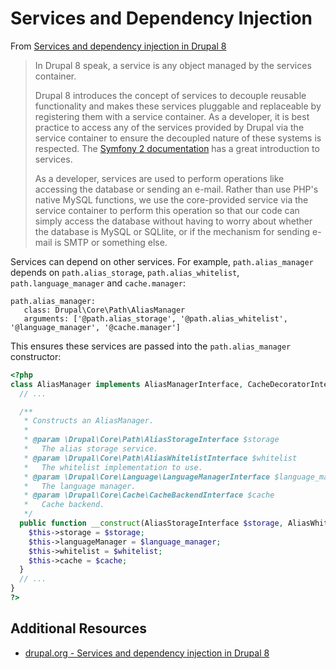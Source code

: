# Services and Dependency Injection

From [Services and dependency injection in Drupal 8](https://www.drupal.org/docs/8/api/services-and-dependency-injection/services-and-dependency-injection-in-drupal-8)
> In Drupal 8 speak, a service is any object managed by the services container.
>
> Drupal 8 introduces the concept of services to decouple reusable functionality and makes these services pluggable and replaceable by registering them with a service container. As a developer, it is best practice to access any of the services provided by Drupal via the service container to ensure the decoupled nature of these systems is respected. The [Symfony 2 documentation](http://symfony.com/doc/current/book/service_container.html) has a great introduction to services.
>
> As a developer, services are used to perform operations like accessing the database or sending an e-mail. Rather than use PHP's native MySQL functions, we use the core-provided service via the service container to perform this operation so that our code can simply access the database without having to worry about whether the database is MySQL or SQLlite, or if the mechanism for sending e-mail is SMTP or something else.

Services can depend on other services. For example, `path.alias_manager` depends
on `path.alias_storage`, `path.alias_whitelist`, `path.language_manager` and `cache.manager`:
```
path.alias_manager:
   class: Drupal\Core\Path\AliasManager
   arguments: ['@path.alias_storage', '@path.alias_whitelist', '@language_manager', '@cache.manager']
```
This ensures these services are passed into the `path.alias_manager` constructor:

```php
<?php
class AliasManager implements AliasManagerInterface, CacheDecoratorInterface {
  // ...

  /**
   * Constructs an AliasManager.
   *
   * @param \Drupal\Core\Path\AliasStorageInterface $storage
   *   The alias storage service.
   * @param \Drupal\Core\Path\AliasWhitelistInterface $whitelist
   *   The whitelist implementation to use.
   * @param \Drupal\Core\Language\LanguageManagerInterface $language_manager
   *   The language manager.
   * @param \Drupal\Core\Cache\CacheBackendInterface $cache
   *   Cache backend.
   */
  public function __construct(AliasStorageInterface $storage, AliasWhitelistInterface $whitelist, LanguageManagerInterface $language_manager, CacheBackendInterface $cache) {
    $this->storage = $storage;
    $this->languageManager = $language_manager;
    $this->whitelist = $whitelist;
    $this->cache = $cache;
  }
  // ...
}
?>
```

## Additional Resources
- [drupal.org - Services and dependency injection in Drupal 8](https://www.drupal.org/docs/8/api/services-and-dependency-injection/services-and-dependency-injection-in-drupal-8)
